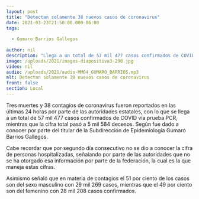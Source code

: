 ```yaml
---
layout: post
title: "Detectan solamente 38 nuevos casos de coronavirus"
date: 2021-03-23T21:50:00.000-06:00
tags:
  
  - Gumaro Barrios Gallegos
  
author: nil
description: "Llega a un total de 57 mil 477 casos confirmados de COVID vía prueba PCR."
image: /uploads/2021/images-diapositiva3-290.jpg
video: nil
audio: /uploads/2021/audio-MM04_GUMARO_BARRIOS.mp3
alt: Detectan solamente 38 nuevos casos de coronavirus
front: false
section: Local
---
```


Tres muertes y 38 contagios de coronavirus fueron reportados en las últimas 24 horas por parte de las autoridades estatales, con lo que se llega a un total de 57 mil 477 casos confirmados de COVID vía prueba PCR, mientras que la cifra total pasó a 5 mil 584 decesos. Según fue dado a conocer por parte del titular de la Subdirección de Epidemiología Gumaro Barrios Gallegos.

Cabe recordar que por segundo día consecutivo no se dio a conocer la cifra de personas hospitalizadas, señalando por parte de las autoridades que no se ha otorgado esa información por parte de la federación, la cual es la que maneja estas cifras.

Asimismo señaló que en materia de contagios el 51 por ciento de los casos son del sexo masculino con 29 mil 269 casos, mientras que el 49 por ciento son del femenino con 28 mil 208 casos confirmados.
